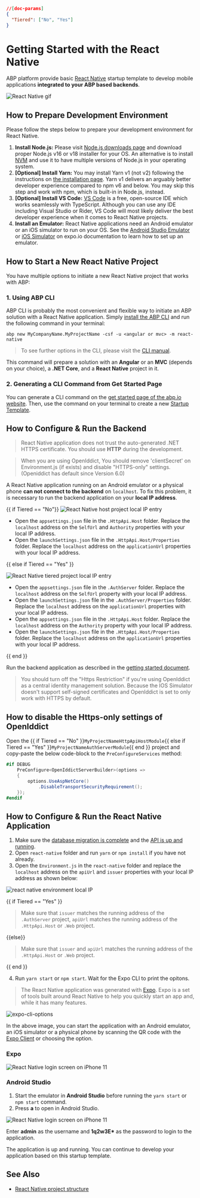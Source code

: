 ```json
//[doc-params]
{
  "Tiered": ["No", "Yes"]
}
```

# Getting Started with the React Native

ABP platform provide basic [React Native](https://reactnative.dev/) startup template to develop mobile applications **integrated to your ABP based backends**.

![React Native gif](../images/react-native-introduction.gif)

## How to Prepare Development Environment

Please follow the steps below to prepare your development environment for React Native.

1. **Install Node.js:** Please visit [Node.js downloads page](https://nodejs.org/en/download/) and download proper Node.js v16 or v18 installer for your OS. An alternative is to install [NVM](https://github.com/nvm-sh/nvm) and use it to have multiple versions of Node.js in your operating system.
2. **[Optional] Install Yarn:** You may install Yarn v1 (not v2) following the instructions on [the installation page](https://classic.yarnpkg.com/en/docs/install). Yarn v1 delivers an arguably better developer experience compared to npm v6 and below. You may skip this step and work with npm, which is built-in in Node.js, instead.
3. **[Optional] Install VS Code:** [VS Code](https://code.visualstudio.com/) is a free, open-source IDE which works seamlessly with TypeScript. Although you can use any IDE including Visual Studio or Rider, VS Code will most likely deliver the best developer experience when it comes to React Native projects.
4. **Install an Emulator:** React Native applications need an Android emulator or an iOS simulator to run on your OS. See the [Android Studio Emulator](https://docs.expo.io/workflow/android-simulator/) or [iOS Simulator](https://docs.expo.io/workflow/ios-simulator/) on expo.io documentation to learn how to set up an emulator.

## How to Start a New React Native Project

You have multiple options to initiate a new React Native project that works with ABP:

### 1. Using ABP CLI

ABP CLI is probably the most convenient and flexible way to initiate an ABP solution with a React Native application. Simply [install the ABP CLI](../cli/index.md) and run the following command in your terminal:

```shell
abp new MyCompanyName.MyProjectName -csf -u <angular or mvc> -m react-native
```

> To see further options in the CLI, please visit the [CLI manual](../cli/index.md).

This command will prepare a solution with an **Angular** or an **MVC** (depends on your choice), a **.NET Core**, and a **React Native** project in it.

### 2. Generating a CLI Command from Get Started Page

You can generate a CLI command on the [get started page of the abp.io website](https://abp.io/get-started). Then, use the command on your terminal to create a new [Startup Template](../solution-templates/index.md).

## How to Configure & Run the Backend

> React Native application does not trust the auto-generated .NET HTTPS certificate. You should use **HTTP** during the development.

> When you are using OpenIddict, You should remove 'clientSecret' on Environment.js (if exists) and disable "HTTPS-only" settings. (Openiddict has default since Version 6.0)

A React Native application running on an Android emulator or a physical phone **can not connect to the backend** on `localhost`. To fix this problem, it is necessary to run the backend application on your **local IP address**.

{{ if Tiered == "No"}}
![React Native host project local IP entry](../images/rn-host-local-ip.png)

- Open the `appsettings.json` file in the `.HttpApi.Host` folder. Replace the `localhost` address on the `SelfUrl` and `Authority` properties with your local IP address.
- Open the `launchSettings.json` file in the `.HttpApi.Host/Properties` folder. Replace the `localhost` address on the `applicationUrl` properties with your local IP address.

{{ else if Tiered == "Yes" }}

![React Native tiered project local IP entry](../images/rn-tiered-local-ip.png)

- Open the `appsettings.json` file in the `.AuthServer` folder. Replace the `localhost` address on the `SelfUrl` property with your local IP address.
- Open the `launchSettings.json` file in the `.AuthServer/Properties` folder. Replace the `localhost` address on the `applicationUrl` properties with your local IP address.
- Open the `appsettings.json` file in the `.HttpApi.Host` folder. Replace the `localhost` address on the `Authority` property with your local IP address.
- Open the `launchSettings.json` file in the `.HttpApi.Host/Properties` folder. Replace the `localhost` address on the `applicationUrl` properties with your local IP address.

{{ end }}

Run the backend application as described in the [getting started document](getting-started.md).

> You should turn off the "Https Restriction" if you're using OpenIddict as a central identity management solution. Because the IOS Simulator doesn't support self-signed certificates and OpenIddict is set to only work with HTTPS by default.

## How to disable the Https-only settings of OpenIddict

Open the {{ if Tiered == "No" }}`MyProjectNameHttpApiHostModule`{{ else if Tiered == "Yes" }}`MyProjectNameAuthServerModule`{{ end }} project and copy-paste the below code-block to the `PreConfigureServices` method:

```csharp
#if DEBUG
    PreConfigure<OpenIddictServerBuilder>(options =>
    {
        options.UseAspNetCore()
            .DisableTransportSecurityRequirement();
    });
#endif
```

## How to Configure & Run the React Native Application

1. Make sure the [database migration is complete](./Getting-Started?UI=NG&DB=EF&Tiered=No#create-the-database) and the [API is up and running](./Getting-Started?UI=NG&DB=EF&Tiered=No#run-the-application).
2. Open `react-native` folder and run `yarn` or `npm install` if you have not already.
3. Open the `Environment.js` in the `react-native` folder and replace the `localhost` address on the `apiUrl` and `issuer` properties with your local IP address as shown below:

![react native environment local IP](../images/rn-environment-local-ip.png)

{{ if Tiered == "Yes" }}

> Make sure that `issuer` matches the running address of the `.AuthServer` project, `apiUrl` matches the running address of the `.HttpApi.Host` or `.Web` project.

{{else}}

> Make sure that `issuer` and `apiUrl` matches the running address of the `.HttpApi.Host` or `.Web` project.

{{ end }}

4. Run `yarn start` or `npm start`. Wait for the Expo CLI to print the opitons.

> The React Native application was generated with [Expo](https://expo.io/). Expo is a set of tools built around React Native to help you quickly start an app and, while it has many features.

![expo-cli-options](../images/rn-options.png)

In the above image, you can start the application with an Android emulator, an iOS simulator or a physical phone by scanning the QR code with the [Expo Client](https://expo.io/tools#client) or choosing the option.

### Expo

![React Native login screen on iPhone 11](../images/rn-login-iphone.png)

### Android Studio

1. Start the emulator in **Android Studio** before running the `yarn start` or `npm start` command.
2. Press **a** to open in Android Studio.

![React Native login screen on iPhone 11](../images/rn-login-android-studio.png)

Enter **admin** as the username and **1q2w3E\*** as the password to login to the application.

The application is up and running. You can continue to develop your application based on this startup template.

## See Also

- [React Native project structure](../solution-templates/layered-web-application#react-native)
